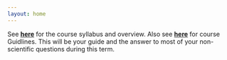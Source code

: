 ```yaml
---
layout: home
---
```

See [**here**](https://drive.google.com/file/d/1XC3Rq5fL78JH3Aznw3AYvp0JQazRsWBL/view?usp=sharing) for the course syllabus and overview.
Also see [**here**](https://drive.google.com/file/d/116RzXayJZQcHwIph2Z0lA8gOqbe-2EX3/view?usp=sharing) for course Guidlines. This will be your guide and the answer to most of your non-scientific questions during this term. 
